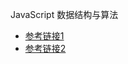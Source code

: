 JavaScript 数据结构与算法

- [参考链接1](https://github.com/loiane/javascript-datastructures-algorithms)
- [参考链接2](http://bubkoo.com/tags/algorithm/)
